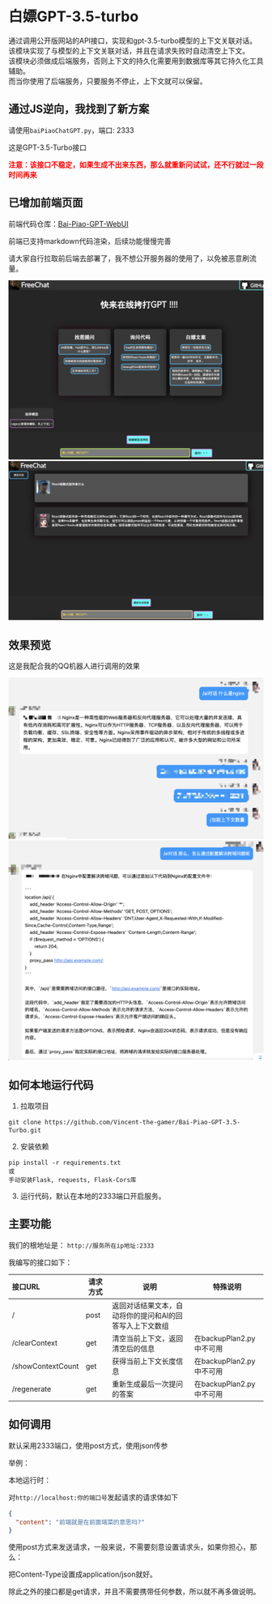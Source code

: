 # 白嫖GPT-3.5-turbo
通过调用公开版网站的API接口，实现和gpt-3.5-turbo模型的上下文关联对话。\
该模块实现了与模型的上下文关联对话，并且在请求失败时自动清空上下文。\
该模块必须做成后端服务，否则上下文的持久化需要用到数据库等其它持久化工具辅助。 \
而当你使用了后端服务，只要服务不停止，上下文就可以保留。

## 通过JS逆向，我找到了新方案
请使用`baiPiaoChatGPT.py`，端口: 2333

这是GPT-3.5-Turbo接口

**<font color="red">注意：该接口不稳定，如果生成不出来东西，那么就重新问试试，还不行就过一段时间再来</font>**

## 已增加前端页面
前端代码仓库：[Bai-Piao-GPT-WebUI](https://github.com/Vincent-the-gamer/Bai-Piao-GPT-WebUI)

前端已支持markdown代码渲染，后续功能慢慢完善

请大家自行拉取前后端去部署了，我不想公开服务器的使用了，以免被恶意刷流量。

![前端](./.github/img/frontend.png)
![前端2](./.github/img/frontend2.png)

## 效果预览
这是我配合我的QQ机器人进行调用的效果

![1.png](./.github/img/1.png)
![2.png](./.github/img/2.png)

## 如何本地运行代码
1. 拉取项目
~~~shell
git clone https://github.com/Vincent-the-gamer/Bai-Piao-GPT-3.5-Turbo.git
~~~

2. 安装依赖
~~~shell
pip install -r requirements.txt
或
手动安装Flask, requests, Flask-Cors库
~~~

3. 运行代码，默认在本地的2333端口开启服务。

## 主要功能
我们的根地址是： `http://服务所在ip地址:2333` 

我编写的接口如下： 

| 接口URL           | 请求方式 | 说明                                                     | 特殊说明                 |
| :---------------- | -------- | -------------------------------------------------------- | ------------------------ |
| /                 | post     | 返回对话结果文本，自动将你的提问和AI的回答写入上下文数组 |                          |
| /clearContext     | get      | 清空当前上下文，返回清空后的信息                         | 在backupPlan2.py中不可用 |
| /showContextCount | get      | 获得当前上下文长度信息                                   | 在backupPlan2.py中不可用 |
| /regenerate       | get      | 重新生成最后一次提问的答案                               | 在backupPlan2.py中不可用 |



## 如何调用
默认采用2333端口，使用post方式，使用json传参

举例：

本地运行时：

对`http://localhost:你的端口号`发起请求的请求体如下
~~~json
{
  "content": "前端就是在前面端菜的意思吗?"
}
~~~
使用post方式来发送请求，一般来说，不需要刻意设置请求头，如果你担心，那么： 

把Content-Type设置成application/json就好。

除此之外的接口都是get请求，并且不需要携带任何参数，所以就不再多做说明。

